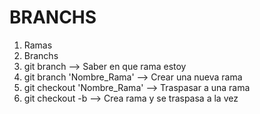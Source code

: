 # BRANCHS

1. Ramas
2. Branchs
3. git branch --> Saber en que rama estoy
4. git branch 'Nombre_Rama' --> Crear una nueva rama
5. git checkout 'Nombre_Rama' --> Traspasar a una rama
6. git checkout -b --> Crea rama y se traspasa a la vez

